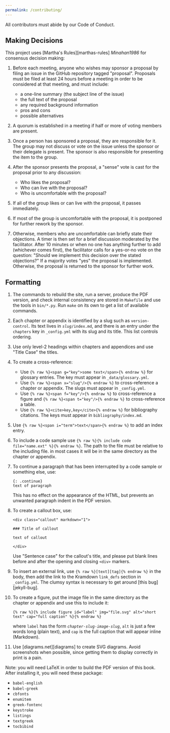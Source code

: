 ```yaml
---
permalink: /contributing/
---
```


All contributors must abide by our Code of Conduct.

## Making Decisions

This project uses [Martha's Rules][marthas-rules] <cite>Minahan1986</cite> for consensus decision making:

1.  Before each meeting, anyone who wishes may sponsor a proposal by filing an issue in the GitHub repository tagged "proposal".
    Proposals must be filed at least 24 hours before a meeting in order to be considered at that meeting, and must include:
    -   a one-line summary (the subject line of the issue)
    -   the full text of the proposal
    -   any required background information
    -   pros and cons
    -   possible alternatives

2.  A quorum is established in a meeting if half or more of voting members are present.

3.  Once a person has sponsored a proposal, they are responsible for it.
    The group may not discuss or vote on the issue unless the sponsor or their delegate is present.
    The sponsor is also responsible for presenting the item to the group.

4.  After the sponsor presents the proposal,
    a "sense" vote is cast for the proposal prior to any discussion:
    -   Who likes the proposal?
    -   Who can live with the proposal?
    -   Who is uncomfortable with the proposal?

5.  If all of the group likes or can live with the proposal,
    it passes immediately.

6.  If most of the group is uncomfortable with the proposal,
    it is postponed for further rework by the sponsor.

7.  Otherwise,
    members who are uncomfortable can briefly state their objections.
    A timer is then set for a brief discussion moderated by the facilitator.
    After 10 minutes or when no one has anything further to add (whichever comes first),
    the facilitator calls for a yes-or-no vote on the question:
    "Should we implement this decision over the stated objections?"
    If a majority votes "yes" the proposal is implemented.
    Otherwise, the proposal is returned to the sponsor for further work.

## Formatting

1.  The commands to rebuild the site, run a server, produce the PDF
    version, and check internal consistency are stored in `Makefile`
    and use the tools in `bin/*.py`. Run `make` on its own to get a list
    of available commands.

1.  Each chapter or appendix is identified by a slug such as `version-control`.
    Its text lives in <code><em>slug</em>/index.md</code>, and there is an entry
    under the `chapters` key in `_config.yml` with its slug and its title. This
    list controls ordering.

1.  Use only level-2 headings within chapters and appendices
    and use "Title Case" the titles.

1.  To create a cross-reference:
    -   Use `{% raw %}<span g="key">some text</span>{% endraw %}` for glossary entries.
        The key must appear in `_data/glossary.yml`.
    -   Use `{% raw %}<span x="slug"/>{% endraw %}` to cross-reference a chapter or appendix.
        The slugs must appear in `_config.yml`.
    -   Use `{% raw %}<span f="key"/>{% endraw %}` to cross-reference a figure
        and `{% raw %}<span t="key"/>{% endraw %}` to cross-reference a table.
    -   Use `{% raw %}<cite>key,key</cite>{% endraw %}` for bibliography citations.
        The keys must appear in `bibliography/index.md`.

1.  Use `{% raw %}<span i="term">text</span>{% endraw %}` to add an index entry.

1.  To include a code sample use
    `{% raw %}{% include code file="name.ext" %}{% endraw %}`.
    The path to the file must be relative to the including file. in most
    cases it will be in the same directory as the chapter or appendix.

1.  To continue a paragraph that has been interrupted by a code sample
    or something else, use:

    ```
    {: .continue}
    text of paragraph
    ```

    This has no effect on the appearance of the HTML, but prevents an
    unwanted paragraph indent in the PDF version.

1.  To create a callout box, use:

    ```
    <div class="callout" markdown="1">

    ### Title of callout

    text of callout

    </div>
    ```

    Use "Sentence case" for the callout's title, and please put blank
    lines before and after the opening and closing `<div>` markers.

1.  To insert an external link, use `{% raw %}[text][tag]{% endraw %}`
    in the body, then add the link to the Kramdown `link_defs` section
    in `_config.yml`. The clumsy syntax is necessary to get around
    [this bug][jekyll-bug].

1.  To create a figure, put the image file in the same directory as
    the chapter or appendix and use this to include it:

    ```
    {% raw %}{% include figure id="label" img="file.svg" alt="short text" cap="full caption" %}{% endraw %}
    ```

    where `label` has the form <code><em>chapter-slug</em>-<em>image-slug</em></code>,
    `alt` is just a few words long (plain text),
    and `cap` is the full caption that will appear inline (Markdown).

1.  Use [diagrams.net][diagrams] to create SVG diagrams.
    Avoid screenshots when possible,
    since getting them to display correctly in print is a pain.

Note: you will need LaTeX in order to build the PDF version of this book.
After installing it, you will need these package:

-   `babel-english`
-   `babel-greek`
-   `cbfonts`
-   `enumitem`
-   `greek-fontenc`
-   `keystroke`
-   `listings`
-   `textgreek`
-   `tocbibind`

